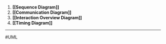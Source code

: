 1. **[[Sequence Diagram]]**
2. **[[Communication Diagram]]**
3. **[[Interaction Overview Diagram]]**
4. **[[Timing Diagram]]**
---
#UML